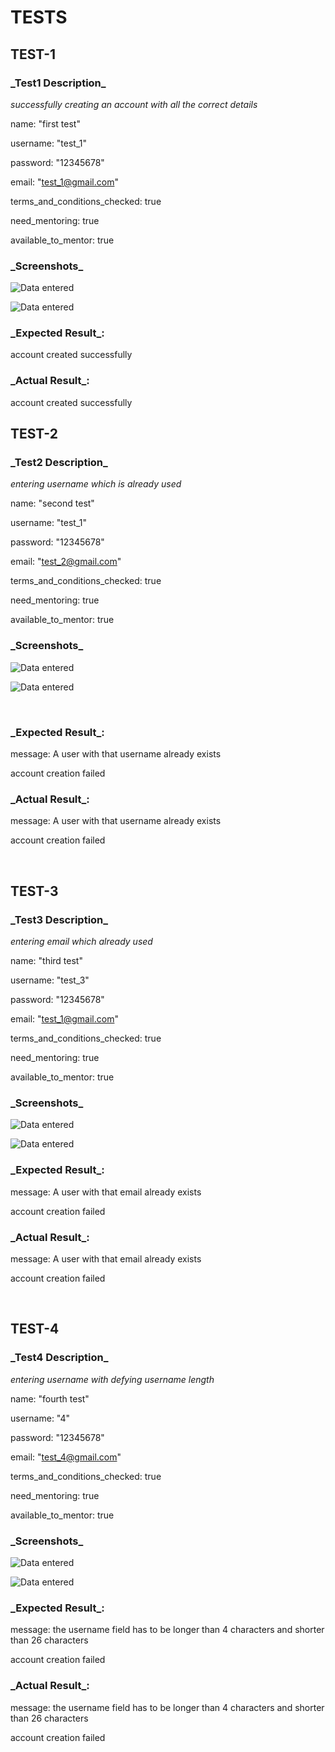 # TESTS
**<h2>TEST-1</h2>**
  <h3>_Test1 Description_  </h3>
  
  
  *successfully creating an account with all the correct details*
 
 
   name: "first test"  
   
   username: "test_1"
   
   password: "12345678"
   
   email: "test_1@gmail.com"
   
   terms_and_conditions_checked: true
   
   need_mentoring: true
   
   
   available_to_mentor: true
   
   
  <h3>_Screenshots_</h3>  
  
  
  ![Data entered](https://github.com/SHITIZ-AGGARWAL/mentorship-backend/blob/test/docs/manual_tests/screen%20shots/test1/Screenshot%202020-09-01%20at%2010.46.52%20AM.png?raw=true)
  
  
  ![Data entered](https://github.com/SHITIZ-AGGARWAL/mentorship-backend/blob/test/docs/manual_tests/screen%20shots/test1/Screenshot%202020-09-01%20at%2010.47.35%20AM.png?raw=true)
  <br>
  <h3>_Expected Result_: </h3> account created successfully
  <h3>_Actual Result_:   </h3> account created successfully
  
  
  <br>
  
  
  <h2>TEST-2</h2>
  <h3>_Test2 Description_  </h3>
 
 *entering username which is already used*
 
 
   name: "second test"  
   
   username: "test_1"
   
   password: "12345678"
   
   email: "test_2@gmail.com"
   
   terms_and_conditions_checked: true
   
   need_mentoring: true
   
   
   available_to_mentor: true
   
   
  <h3>_Screenshots_</h3>  
  
  
  ![Data entered](https://github.com/SHITIZ-AGGARWAL/mentorship-backend/blob/test/docs/manual_tests/screen%20shots/test2/Screenshot%202020-09-01%20at%2010.50.27%20AM.png?raw=true)
  
  
  ![Data entered](https://github.com/SHITIZ-AGGARWAL/mentorship-backend/blob/test/docs/manual_tests/screen%20shots/test2/Screenshot%202020-09-01%20at%2010.50.42%20AM.png?raw=true)
  
  <br>
  
  <h3>_Expected Result_: </h3> 
  
  
  message: A user with that username already exists
  
  account creation failed
  <h3>_Actual Result_:   </h3> 
  
  
  message: A user with that username already exists
  
  account creation failed
  
   <br>
  <h2>TEST-3</h2>
  <h3>_Test3 Description_  </h3>
 
 
 *entering email which already used*
 
   name: "third test"  
   
   username: "test_3"
   
   password: "12345678"
   
   email: "test_1@gmail.com"
   
   terms_and_conditions_checked: true
   
   need_mentoring: true
   
   
   available_to_mentor: true
   
   
  <h3>_Screenshots_</h3>  
  
  
  ![Data entered](https://github.com/SHITIZ-AGGARWAL/mentorship-backend/blob/test/docs/manual_tests/screen%20shots/test3/Screenshot%202020-09-01%20at%2010.52.08%20AM.png?raw=true)
  
  
  ![Data entered](https://github.com/SHITIZ-AGGARWAL/mentorship-backend/blob/test/docs/manual_tests/screen%20shots/test3/Screenshot%202020-09-01%20at%2010.52.19%20AM.png?raw=true)
  <br>
  <h3>_Expected Result_: </h3> 
  
  message: A user with that email already exists
  
  account creation failed
  <h3>_Actual Result_:   </h3> 
  
  message: A user with that email already exists
  
  account creation failed
  
  
  <br>
   
  <h2>TEST-4</h2>
  <h3>_Test4 Description_  </h3>
 
 
 *entering username with defying username length*
 
   name: "fourth test"  
   
   username: "4"
   
   password: "12345678"
   
   email: "test_4@gmail.com"
   
   terms_and_conditions_checked: true
   
   need_mentoring: true
   
   
   available_to_mentor: true
   
   
  <h3>_Screenshots_</h3>  
  
  
  ![Data entered](https://github.com/SHITIZ-AGGARWAL/mentorship-backend/blob/test/docs/manual_tests/screen%20shots/test4/Screenshot%202020-09-01%20at%2010.54.17%20AM.png?raw=true)
  
  
  ![Data entered](https://github.com/SHITIZ-AGGARWAL/mentorship-backend/blob/test/docs/manual_tests/screen%20shots/test4/Screenshot%202020-09-01%20at%2010.54.28%20AM.png?raw=true)
  <br>
  <h3>_Expected Result_: </h3> 
  
  message: the username field has to be longer than 4 characters and shorter than 26 characters
  
  account creation failed
  <h3>_Actual Result_:   </h3> 
  
  message: the username field has to be longer than 4 characters and shorter than 26 characters
  
  account creation failed
  
